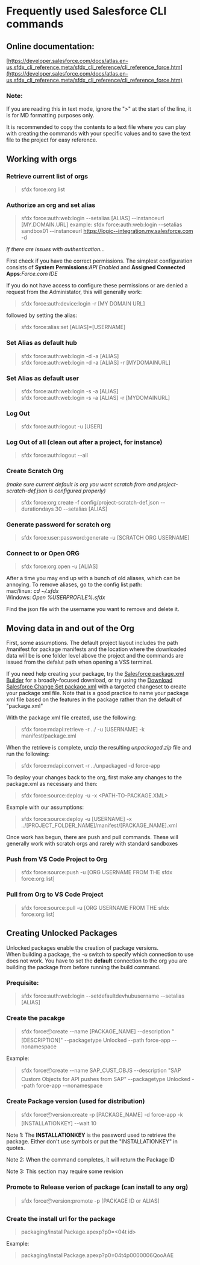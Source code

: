 # Frequently used Salesforce CLI commands
## Online documentation:
[https://developer.salesforce.com/docs/atlas.en-us.sfdx_cli_reference.meta/sfdx_cli_reference/cli_reference_force.htm](https://developer.salesforce.com/docs/atlas.en-us.sfdx_cli_reference.meta/sfdx_cli_reference/cli_reference_force.htm)

### Note:
If you are reading this in text mode, ignore the ">" at the start of the line, it is for MD formatting purposes only.

It is recommended to copy the contents to a text file where you can play with creating the commands with your specific values and to save the text file to the project for easy reference.
## Working with orgs
### Retrieve current list of orgs
>sfdx force:org:list

### Authorize an org and set alias
>sfdx force:auth:web:login --setalias [ALIAS] --instanceurl [MY.DOMAIN.URL]
example:
>sfdx force:auth:web:login --setalias sandbox01 --instanceurl https://logic--integration.my.salesforce.com -d

*If there are issues with authentication...*

First check if you have the correct permissions. The simplest configuration consists of **System Permissions**:*API Enabled* and **Assigned Connected Apps**:*Force.com IDE*

If you do not have access to configure these permissions or are denied a request from the Administator, this will generally work:

>sfdx force:auth:device:login -r [MY DOMAIN URL]  

followed by setting the alias:  

>sfdx force:alias:set [ALIAS]=[USERNAME]

### Set Alias as default hub
>sfdx force:auth:web:login -d -a [ALIAS]  
>sfdx force:auth:web:login -d -a [ALIAS] -r [MYDOMAINURL]

### Set Alias as default user
>sfdx force:auth:web:login -s -a [ALIAS]  
>sfdx force:auth:web:login -s -a [ALIAS] -r [MYDOMAINURL]

### Log Out
>sfdx force:auth:logout -u [USER]

### Log Out of all (clean out after a project, for instance)
>sfdx force:auth:logout --all

### Create Scratch Org 
*(make sure current default is org you want scratch from and project-scratch-def.json is configured properly)*  
>sfdx force:org:create -f config/project-scratch-def.json --durationdays 30 --setalias [ALIAS]

### Generate password for scratch org
>sfdx force:user:password:generate -u [SCRATCH ORG USERNAME]

### Connect to or Open ORG
>sfdx force:org:open -u [ALIAS]

After a time you may end up with a bunch of old aliases, which can be annoying. To remove aliases, go to the config list path:  
    mac/linux: *cd ~/.sfdx*  
    Windows: *Open %USERPROFILE%\.sfdx*

Find the json file with the username you want to remove and delete it.

## Moving data in and out of the Org
First, some assumptions. The default project layout includes the path /manifest for package manifests and the location where the downloaded data will be is one folder level above the project and the commands are issued from the defalut path when opening a VSS terminal.  

If you need help creating your package, try the [Salesforce package.xml Builder](https://packagebuilder.herokuapp.com/) for a broadly-focused download, or try using the [Download Salesforce Change Set package.xml](https://chrome.google.com/webstore/detail/download-salesforce-chang/olkmefomaellbafiabkljcemiljkkbeh) with a targeted changeset to create your package xml file. Note that is a good practice to name your package xml file based on the features in the package rather than the default of "package.xml"

With the package xml file created, use the following:  
>sfdx force:mdapi:retrieve -r ../ -u [USERNAME] -k manifest/package.xml

When the retrieve is complete, unzip the resulting *unpackaged.zip* file and run the following:  
>sfdx force:mdapi:convert -r ../unpackaged -d force-app

To deploy your changes back to the org, first make any changes to the package.xml as necessary and then:  
>sfdx force:source:deploy -u <USERNAME> -x <PATH-TO-PACKAGE.XML>  

Example with our assumptions:  
>sfdx force:source:deploy -u [USERNAME] -x ../[PROJECT_FOLDER_NAME]/manifest/[PACKAGE_NAME].xml 

Once work has begun, there are push and pull commands. These will generally work with scratch orgs and rarely with standard sandboxes  
### Push from VS Code Project to Org
>sfdx force:source:push -u [ORG USERNAME FROM THE sfdx force:org:list]

### Pull from Org to VS Code Project
>sfdx force:source:pull -u [ORG USERNAME FROM THE sfdx force:org:list]

## Creating Unlocked Packages 
Unlocked packages enable the creation of package versions.  
When building a package, the *-u* switch to specify which connection to use does not work. You have to set the **default** connection to the org you are building the package from before running the build command.

### Prequisite:
>sfdx force:auth:web:login --setdefaultdevhubusername --setalias [ALIAS]  

### Create the pacakge
>sfdx force:package:create --name [PACKAGE_NAME] --description "[DESCRIPTION]" --packagetype Unlocked --path force-app --nonamespace 

Example:  
>sfdx force:package:create --name SAP_CUST_OBJS --description "SAP Custom Objects for API pushes from SAP" --packagetype Unlocked --path force-app --nonamespace

### Create Package version (used for distribution)
>sfdx force:package:version:create -p [PACKAGE_NAME] -d force-app -k [INSTALLATIONKEY] --wait 10

Note 1: The **INSTALLATIONKEY** is the password used to retrieve the package. Either don't use symbols or put the "INSTALLATIONKEY" in quotes.

Note 2: When the command completes, it will return the Package ID

Note 3: This section may require some revision

### Promote to Release verion of package (can install to any org)
>sfdx force:package:version:promote -p [PACKAGE ID or ALIAS]

### Create the install url for the package
> packaging/installPackage.apexp?p0=<04t id>

Example:
>packaging/installPackage.apexp?p0=04t4p0000006QooAAE

